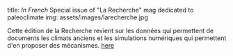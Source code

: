 
title: *In French* Special issue of "La Recherche" mag dedicated to paleoclimate
img: assets/images/larecherche.jpg

Cette édition de la Recherche revient sur les données qui permettent de documents les climats anciens et les simulations numériques qui permettent d'en proposer des mécanismes.
[here](https://paleoclim-cnrs.github.io/presentations/2022_01_28_Defense_Julia_Bres/)
